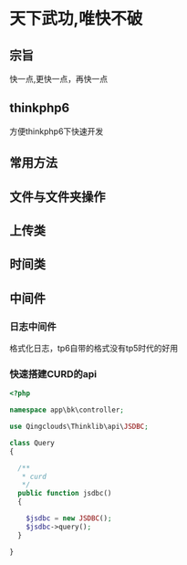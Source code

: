 # 天下武功,唯快不破
## 宗旨
快一点,更快一点，再快一点
## thinkphp6
方便thinkphp6下快速开发

## 常用方法

## 文件与文件夹操作

## 上传类

## 时间类

## 中间件
### 日志中间件
格式化日志，tp6自带的格式没有tp5时代的好用

### 快速搭建CURD的api
```php
<?php

namespace app\bk\controller;

use Qingclouds\Thinklib\api\JSDBC;

class Query
{

  /**
   * curd
   */
  public function jsdbc()
  {

    $jsdbc = new JSDBC();
    $jsdbc->query();
  }

}

